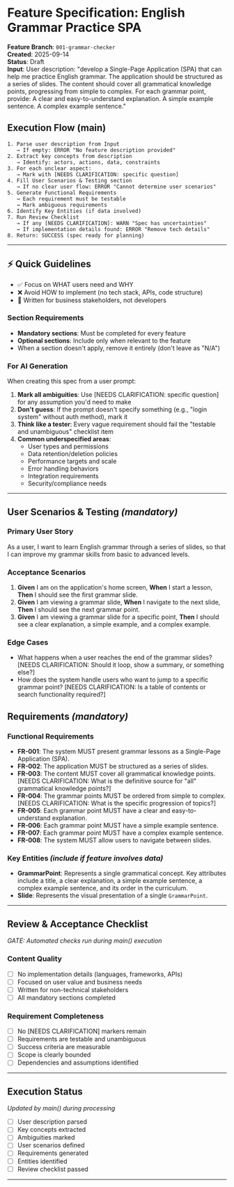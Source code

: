 # Feature Specification: English Grammar Practice SPA

**Feature Branch**: `001-grammar-checker`  
**Created**: 2025-09-14  
**Status**: Draft  
**Input**: User description: "develop a Single-Page Application (SPA) that can help me practice English grammar. The application should be structured as a series of slides. The content should cover all grammatical knowledge points, progressing from simple to complex. For each grammar point, provide: A clear and easy-to-understand explanation. A simple example sentence. A complex example sentence."

## Execution Flow (main)
```
1. Parse user description from Input
   → If empty: ERROR "No feature description provided"
2. Extract key concepts from description
   → Identify: actors, actions, data, constraints
3. For each unclear aspect:
   → Mark with [NEEDS CLARIFICATION: specific question]
4. Fill User Scenarios & Testing section
   → If no clear user flow: ERROR "Cannot determine user scenarios"
5. Generate Functional Requirements
   → Each requirement must be testable
   → Mark ambiguous requirements
6. Identify Key Entities (if data involved)
7. Run Review Checklist
   → If any [NEEDS CLARIFICATION]: WARN "Spec has uncertainties"
   → If implementation details found: ERROR "Remove tech details"
8. Return: SUCCESS (spec ready for planning)
```

---

## ⚡ Quick Guidelines
- ✅ Focus on WHAT users need and WHY
- ❌ Avoid HOW to implement (no tech stack, APIs, code structure)
- 👥 Written for business stakeholders, not developers

### Section Requirements
- **Mandatory sections**: Must be completed for every feature
- **Optional sections**: Include only when relevant to the feature
- When a section doesn't apply, remove it entirely (don't leave as "N/A")

### For AI Generation
When creating this spec from a user prompt:
1. **Mark all ambiguities**: Use [NEEDS CLARIFICATION: specific question] for any assumption you'd need to make
2. **Don't guess**: If the prompt doesn't specify something (e.g., "login system" without auth method), mark it
3. **Think like a tester**: Every vague requirement should fail the "testable and unambiguous" checklist item
4. **Common underspecified areas**:
   - User types and permissions
   - Data retention/deletion policies  
   - Performance targets and scale
   - Error handling behaviors
   - Integration requirements
   - Security/compliance needs

---

## User Scenarios & Testing *(mandatory)*

### Primary User Story
As a user, I want to learn English grammar through a series of slides, so that I can improve my grammar skills from basic to advanced levels.

### Acceptance Scenarios
1. **Given** I am on the application's home screen, **When** I start a lesson, **Then** I should see the first grammar slide.
2. **Given** I am viewing a grammar slide, **When** I navigate to the next slide, **Then** I should see the next grammar point.
3. **Given** I am viewing a grammar slide for a specific point, **Then** I should see a clear explanation, a simple example, and a complex example.

### Edge Cases
- What happens when a user reaches the end of the grammar slides? [NEEDS CLARIFICATION: Should it loop, show a summary, or something else?]
- How does the system handle users who want to jump to a specific grammar point? [NEEDS CLARIFICATION: Is a table of contents or search functionality required?]

## Requirements *(mandatory)*

### Functional Requirements
- **FR-001**: The system MUST present grammar lessons as a Single-Page Application (SPA).
- **FR-002**: The application MUST be structured as a series of slides.
- **FR-003**: The content MUST cover all grammatical knowledge points. [NEEDS CLARIFICATION: What is the definitive source for "all" grammatical knowledge points?]
- **FR-004**: The grammar points MUST be ordered from simple to complex. [NEEDS CLARIFICATION: What is the specific progression of topics?]
- **FR-005**: Each grammar point MUST have a clear and easy-to-understand explanation.
- **FR-006**: Each grammar point MUST have a simple example sentence.
- **FR-007**: Each grammar point MUST have a complex example sentence.
- **FR-008**: The system MUST allow users to navigate between slides.

### Key Entities *(include if feature involves data)*
- **GrammarPoint**: Represents a single grammatical concept. Key attributes include a title, a clear explanation, a simple example sentence, a complex example sentence, and its order in the curriculum.
- **Slide**: Represents the visual presentation of a single `GrammarPoint`.

---

## Review & Acceptance Checklist
*GATE: Automated checks run during main() execution*

### Content Quality
- [ ] No implementation details (languages, frameworks, APIs)
- [ ] Focused on user value and business needs
- [ ] Written for non-technical stakeholders
- [ ] All mandatory sections completed

### Requirement Completeness
- [ ] No [NEEDS CLARIFICATION] markers remain
- [ ] Requirements are testable and unambiguous  
- [ ] Success criteria are measurable
- [ ] Scope is clearly bounded
- [ ] Dependencies and assumptions identified

---

## Execution Status
*Updated by main() during processing*

- [ ] User description parsed
- [ ] Key concepts extracted
- [ ] Ambiguities marked
- [ ] User scenarios defined
- [ ] Requirements generated
- [ ] Entities identified
- [ ] Review checklist passed

---
